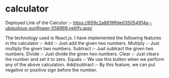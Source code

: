 # calculator

Deployed Link of the Calcutor :- https://659c2a8819ffde035054914a--ubiquitous-sunflower-558969.netlify.app/

The technology used is React.js. I have implemented the following features in the calculator :- 
Add :- Just add the given two numbers.
Multiply :- Just multiply the given two numbers.
Subtract :- Just subtract the given two numbers.
Divide :- Just divide the given two numbers.
Clear :- Just clears the number and set it to zero.
Equals :- We use this button when we perform any of the above calculation.
Add/subtract :- By this feature, we can put negative or positive sign before the number.
